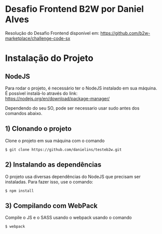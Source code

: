 # Desafio Frontend B2W por Daniel Alves

Resolução do Desafio Frontend disponível em: 
https://github.com/b2w-marketplace/challenge-code-sx

# Instalação do Projeto

## NodeJS
Para rodar o projeto, é necessário ter o NodeJS instalado em sua máquina.
É possível instalá-lo através do link: https://nodejs.org/en/download/package-manager/

Dependendo do seu SO, pode ser necessario usar sudo antes dos comandos abaixo.

## 1) Clonando o projeto

Clone o projeto em sua máquina com o comando
```
$ git clone https://github.com/danielins/testeb2w.git
```

## 2) Instalando as dependências

O projeto usa diversas dependências do NodeJS que precisam ser instaladas.
Para fazer isso, use o comando:

```
$ npm install
```

## 3) Compilando com WebPack

Compile o JS e o SASS usando o webpack usando o comando

```
$ webpack
```